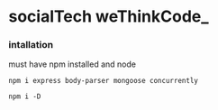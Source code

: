 # socialTech weThinkCode_


### intallation

must have npm installed and node 

`npm i express body-parser mongoose concurrently`

`npm i -D`
